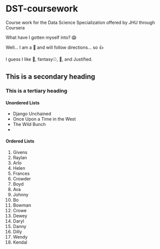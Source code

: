 # DST-coursework
Course work for the Data Science Specialization offered by JHU through Coursera

What have I gotten myself into? :scream:

Well... I am a :sheep: and will follow directions... so :thumbsup:

I guess I like :beer:, fantasy:baseball:, :egg:, and Justified.

## This is a secondary heading

### This is a tertiary heading

#### Unordered Lists
* Django Unchained
* Once Upon a Time in the West
* The Wild Bunch
* 
#### Ordered Lists
1. Givens
  1. Raylan
  2. Arlo
  3. Helen
  4. Frances
2. Crowder
  1. Boyd
  2. Ava
  3. Johnny
  4. Bo
  5. Bowman
3. Crowe
  1. Dewey
  2. Daryl
  3. Danny
  4. Dilly
  5. Wendy
  6. Kendal
